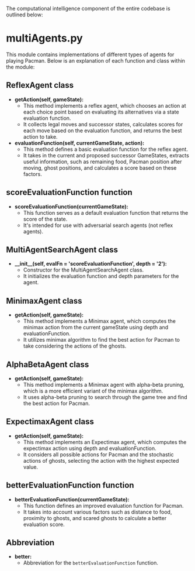 <!DOCTYPE html>
<html lang="en">
<head>
<meta charset="UTF-8">
<meta name="viewport" content="width=device-width, initial-scale=1.0">
</head>
<body>
<p>The computational intelligence component of the entire codebase is outlined below:</p>
<h1>multiAgents.py</h1>

<p>This module contains implementations of different types of agents for playing Pacman. Below is an explanation of each function and class within the module:</p>

<h2>ReflexAgent class</h2>

<ul>
  <li><strong>getAction(self, gameState):</strong>
    <ul>
      <li>This method implements a reflex agent, which chooses an action at each choice point based on evaluating its alternatives via a state evaluation function.</li>
      <li>It collects legal moves and successor states, calculates scores for each move based on the evaluation function, and returns the best action to take.</li>
    </ul>
  </li>
  
  <li><strong>evaluationFunction(self, currentGameState, action):</strong>
    <ul>
      <li>This method defines a basic evaluation function for the reflex agent.</li>
      <li>It takes in the current and proposed successor GameStates, extracts useful information, such as remaining food, Pacman position after moving, ghost positions, and calculates a score based on these factors.</li>
    </ul>
  </li>
</ul>

<h2>scoreEvaluationFunction function</h2>

<ul>
  <li><strong>scoreEvaluationFunction(currentGameState):</strong>
    <ul>
      <li>This function serves as a default evaluation function that returns the score of the state.</li>
      <li>It's intended for use with adversarial search agents (not reflex agents).</li>
    </ul>
  </li>
</ul>

<h2>MultiAgentSearchAgent class</h2>

<ul>
  <li><strong>__init__(self, evalFn = 'scoreEvaluationFunction', depth = '2'):</strong>
    <ul>
      <li>Constructor for the MultiAgentSearchAgent class.</li>
      <li>It initializes the evaluation function and depth parameters for the agent.</li>
    </ul>
  </li>
</ul>

<h2>MinimaxAgent class</h2>

<ul>
  <li><strong>getAction(self, gameState):</strong>
    <ul>
      <li>This method implements a Minimax agent, which computes the minimax action from the current gameState using depth and evaluationFunction.</li>
      <li>It utilizes minimax algorithm to find the best action for Pacman to take considering the actions of the ghosts.</li>
    </ul>
  </li>
</ul>

<h2>AlphaBetaAgent class</h2>

<ul>
  <li><strong>getAction(self, gameState):</strong>
    <ul>
      <li>This method implements a Minimax agent with alpha-beta pruning, which is a more efficient variant of the minimax algorithm.</li>
      <li>It uses alpha-beta pruning to search through the game tree and find the best action for Pacman.</li>
    </ul>
  </li>
</ul>

<h2>ExpectimaxAgent class</h2>

<ul>
  <li><strong>getAction(self, gameState):</strong>
    <ul>
      <li>This method implements an Expectimax agent, which computes the expectimax action using depth and evaluationFunction.</li>
      <li>It considers all possible actions for Pacman and the stochastic actions of ghosts, selecting the action with the highest expected value.</li>
    </ul>
  </li>
</ul>

<h2>betterEvaluationFunction function</h2>

<ul>
  <li><strong>betterEvaluationFunction(currentGameState):</strong>
    <ul>
      <li>This function defines an improved evaluation function for Pacman.</li>
      <li>It takes into account various factors such as distance to food, proximity to ghosts, and scared ghosts to calculate a better evaluation score.</li>
    </ul>
  </li>
</ul>

<h2>Abbreviation</h2>

<ul>
  <li><strong>better:</strong>
    <ul>
      <li>Abbreviation for the <code>betterEvaluationFunction</code> function.</li>
    </ul>
  </li>
</ul>

</body>
</html>
